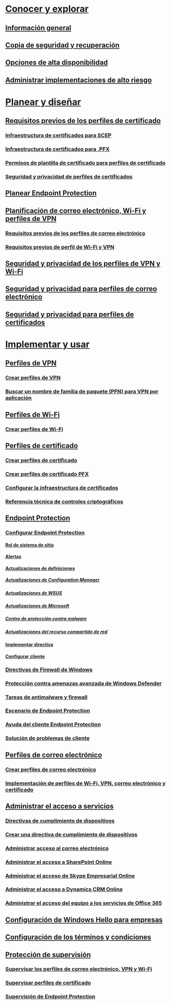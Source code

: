 # [Conocer y explorar](understand\protect-data-and-site-infrastructure.md)
## [Información general](understand\protect-data-and-site-infrastructure.md)
## [Copia de seguridad y recuperación](understand/backup-and-recovery.md)
## [Opciones de alta disponibilidad](understand/high-availability-options.md)
## [Administrar implementaciones de alto riesgo](understand/settings-to-manage-high-risk-deployments.md)

# [Planear y diseñar](plan-design/prerequisites-for-certificate-profiles.md)
## [Requisitos previos de los perfiles de certificado](plan-design/prerequisites-for-certificate-profiles.md)
### [Infraestructura de certificados para SCEP](plan-design/prerequisites-for-certificate-profiles.md)
### [Infraestructura de certificados para .PFX](plan-design/prerequisites-for-certificate-profiles.md)
### [Permisos de plantilla de certificado para perfiles de certificado](plan-design/planning-for-certificate-template-permissions.md)
### [Seguridad y privacidad de perfiles de certificados](plan-design/security-and-privacy-for-certificate-profiles.md)

## [Planear Endpoint Protection](plan-design/planning-for-endpoint-protection.md)

## [Planificación de correo electrónico, Wi-Fi y perfiles de VPN](plan-design/prerequisites-for-email-profiles.md)
### [Requisitos previos de los perfiles de correo electrónico](plan-design/prerequisites-for-email-profiles.md)
### [Requisitos previos de perfil de Wi-Fi y VPN](plan-design/prerequisites-for-wifi-vpn-profiles.md)

## [Seguridad y privacidad de los perfiles de VPN y Wi-Fi](plan-design/security-and-privacy-for-wifi-vpn-profiles.md)

## [Seguridad y privacidad para perfiles de correo electrónico](plan-design/security-and-privacy-for-email-profiles.md)

## [Seguridad y privacidad para perfiles de certificados](plan-design/security-and-privacy-for-certificate-profiles.md)

# [Implementar y usar](deploy-use/vpn-profiles.md)
## [Perfiles de VPN](deploy-use/vpn-profiles.md)
### [Crear perfiles de VPN](deploy-use/create-vpn-profiles.md)
### [Buscar un nombre de familia de paquete (PFN) para VPN por aplicación](deploy-use/find-a-pfn-for-per-app-vpn.md)

## [Perfiles de Wi-Fi](deploy-use/introduction-to-wifi-profiles.md)
### [Crear perfiles de Wi-Fi](deploy-use/create-wifi-profiles.md)

## [Perfiles de certificado](deploy-use/introduction-to-certificate-profiles.md)
### [Crear perfiles de certificado](deploy-use/create-certificate-profiles.md)
### [Crear perfiles de certificado PFX](deploy-use/create-pfx-certificate-profiles.md)
### [Configurar la infraestructura de certificados](deploy-use/certificate-infrastructure.md)
### [Referencia técnica de controles criptográficos](deploy-use/cryptographic-controls-technical-reference.md)

## [Endpoint Protection](deploy-use/endpoint-protection.md)
### [Configurar Endpoint Protection](deploy-use/configure-endpoint-protection.md)
#### [Rol de sistema de sitio](deploy-use/endpoint-protection-site-role.md)
#### [Alertas](deploy-use/endpoint-configure-alerts.md)
#### [Actualizaciones de definiciones](deploy-use/endpoint-definition-updates.md)
##### [Actualizaciones de Configuration Manager](deploy-use/endpoint-definitions-configmgr.md)
##### [Actualizaciones de WSUS](deploy-use/endpoint-definitions-wsus.md)
##### [Actualizaciones de Microsoft](deploy-use/endpoint-definitions-microsoft-updates.md)
##### [Centro de protección contra malware](deploy-use/endpoint-definitions-protection-center.md)
##### [Actualizaciones del recurso compartido de red](deploy-use/endpoint-definitions-network.md)

#### [Implementar directiva](deploy-use/endpoint-antimalware-policies.md)
#### [Configurar cliente](deploy-use/endpoint-protection-configure-client.md)

### [Directivas de Firewall de Windows](deploy-use/create-windows-firewall-policies.md)
### [Protección contra amenazas avanzada de Windows Defender](deploy-use/windows-defender-advanced-threat-protection.md)
### [Tareas de antimalware y firewall](deploy-use/endpoint-antimalware-firewall.md)
### [Escenario de Endpoint Protection](deploy-use/scenarios-endpoint-protection.md)
### [Ayuda del cliente Endpoint Protection](deploy-use/endpoint-protection-client-help.md)
### [Solución de problemas de cliente](deploy-use/troubleshoot-endpoint-client.md)

## [Perfiles de correo electrónico](deploy-use/introduction-to-email-profiles.md)
### [Crear perfiles de correo electrónico](deploy-use/create-exchange-activesync-profiles.md)
### [Implementación de perfiles de Wi-Fi, VPN, correo electrónico y certificado](deploy-use/deploy-wifi-vpn-email-cert-profiles.md)

## [Administrar el acceso a servicios](deploy-use/manage-access-to-services.md)
### [Directivas de cumplimiento de dispositivos](deploy-use/device-compliance-policies.md)
### [Crear una directiva de cumplimiento de dispositivos](deploy-use/create-compliance-policy.md)
### [Administrar acceso al correo electrónico](deploy-use/manage-email-access.md)
### [Administrar el acceso a SharePoint Online](deploy-use/manage-sharepoint-online-access.md)
### [Administrar el acceso de Skype Empresarial Online](deploy-use/manage-skype-for-business-online-access.md)
### [Administrar el acceso a Dynamics CRM Online](deploy-use/manage-dynamics-crm-online-access.md)
### [Administrar el acceso del equipo a los servicios de Office 365](deploy-use/manage-access-to-o365-services-for-pcs-managed-by-sccm.md)

## [Configuración de Windows Hello para empresas](deploy-use/windows-hello-for-business-settings.md)

## [Configuración de los términos y condiciones](../mdm/deploy-use/terms-and-conditions.md)

## [Protección de supervisión](deploy-use/monitor-wifi-email-vpn-profiles.md)
### [Supervisar los perfiles de correo electrónico, VPN y Wi-Fi](deploy-use/monitor-wifi-email-vpn-profiles.md)
### [Supervisar perfiles de certificado](deploy-use/monitor-certificate-profiles.md)
### [Supervisión de Endpoint Protection](deploy-use/monitor-endpoint-protection.md)


<!--HONumber=Nov16_HO1-->


